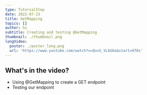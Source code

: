 ```yaml
---
type: TutorialStep
date: 2022-07-23
title: GetMapping
topics: []
author: hs
subtitle: Creating and testing @GetMapping
thumbnail: ./thumbnail.png
longVideo:
  poster: ./poster_long.png
  url: 'https://www.youtube.com/watch?v=QuvS_VLbGko&start=978s'
---
```


## What's in the video?

* Using @GetMapping to create a GET endpoint
* Testing our endpoint
